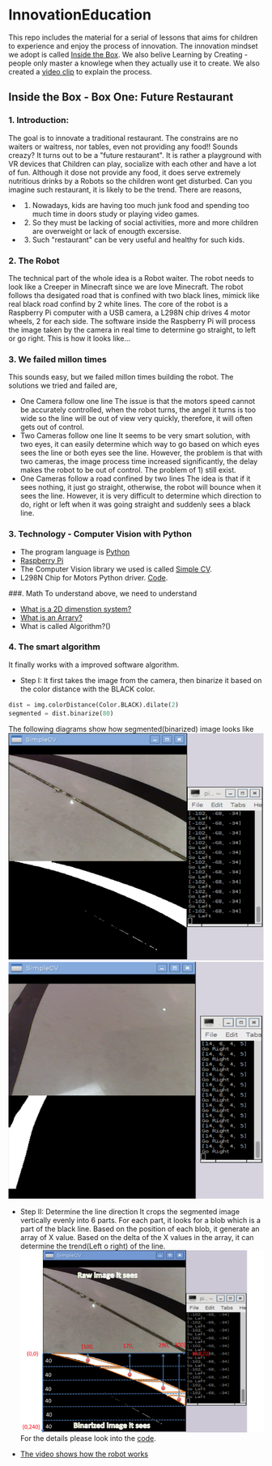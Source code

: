# InnovationEducation
This repo includes the material for a serial of lessons that aims for children to experience and enjoy the process of innovation. The innovation mindset we adopt is called [Inside the Box](http://www.insidetheboxinnovation.com/).
We also belive Learning by Creating - people only master a knowlege when they actually use it to create.
We also created a [video clip](http://www.bilibili.com/video/av4071891/) to explain the process. 

## Inside the Box - Box One: Future Restaurant
### 1. Introduction:
The goal is to innovate a traditional restaurant. The constrains are no waiters or waitress, nor tables, even not providing any food!! Sounds creazy? 
It turns out to be a "future restaurant". 
It is rather a playground with VR devices that Children can play, socialize with each other and have a lot of fun. Although it dose not provide any food, it does serve extremely nutritious drinks by a Robots so the children wont get disturbed. Can you imagine such restaurant, it is likely to be the trend. There are reasons,
- 1) Nowadays, kids are having too much junk food and spending too much time in doors study or playing video games. 
- 2) So they must be lacking of social activities, more and more children are overweight or lack of enougth excersise.
- 3) Such "restaurant" can be very useful and healthy for such kids.

### 2. The Robot
The technical part of the whole idea is a Robot waiter. The robot needs to look like a Creeper in Minecraft since we are love Minecraft.
The robot follows tha desigated road that is confined with two black lines, mimick like real black road confind by 2 white lines. 
The core of the robot is a Raspberry Pi computer with a USB camera, a L298N chip drives 4 motor wheels, 2 for each side. 
The software inside the Raspberry Pi will process the image taken by the camera in real time to determine go straight, to left or go right. 
This is how it looks like...

### 3. We failed millon times
This sounds easy, but we failed millon times building the robot. The solutions we tried and failed are,
- One Camera follow one line
The issue is that the motors speed cannot be accurately controlled, when the robot turns, the angel it turns is too wide so the line will be out of view very quickly, therefore, it will often gets out of control.
- Two Cameras follow one line
It seems to be very smart solution, with two eyes, it can easily determine which way to go based on which eyes sees the line or both eyes see the line. However, the problem is that with two cameras, the image process time increased significantly, the delay makes the robot to be out of control. The problem of 1) still exist.
- One Cameras follow a road confined by two lines
The idea is that if it sees nothing, it just go straight, otherwise, the robot will bounce when it sees the line. However, it is very difficult to determine which direction to do, right or left when it was going straight and suddenly sees a black line. 

### 3. Technology - Computer Vision with Python
- The program language is [Python](www.python.org)
- [Raspberry Pi](www.raspberrypi.org)
- The Computer Vision library we used is called [Simple CV](http://www.simplecv.org/). 
- L298N Chip for Motors Python driver. [Code](./futureRestaurant/CreeperRobot/CreeperLegs.py).

###. Math
To understand above, we need to understand
- [What is a 2D dimenstion system?](https://en.wikipedia.org/wiki/Dimension)
- [What is an Arrary?](https://en.wikipedia.org/wiki/Matrix_(mathematics))
- What is called Algorithm?()

### 4. The smart algorithm
It finally works with a improved software algorithm.
- Step I: It first takes the image from the camera, then binarize it based on the color distance with the BLACK color.
```python
dist = img.colorDistance(Color.BLACK).dilate(2)
segmented = dist.binarize(80)
```
The following diagrams show how segmented(binarized) image looks like
![](./futureRestaurant/images/goleft.png)
![](./futureRestaurant/images/goright.png)

- Step II: Determine the line direction
It crops the segmented image vertically evenly into 6 parts. For each part, it looks for a blob which is a part of the black line. Based on the position of each blob, it generate an array of X value. Based on the delta of the X values in the array, it can determine the trend(Left o right) of the line.
![](./futureRestaurant/images/algorithm.png)
For the details please look into the [code](./futureRestaurant/CreeperRobot/CreeperOneEyeTwoLines.py).

- [The video shows how the robot works](./futureRestaurant/FollowRoad.MOV)